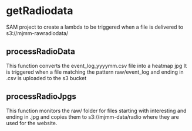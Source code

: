 # getRadiodata

SAM project to create a lambda to be triggered when a file is delivered to s3://mjmm-rawradiodata/

## processRadioData
This function converts the event_log_yyyymm.csv file into a heatmap jpg
It is triggered when a file matching the pattern raw/event_log and ending in .csv is uploaded to the s3 bucket


## processRadioJpgs
This function monitors the raw/ folder for files starting with interesting and ending in .jpg and copies them to s3://mjmm-data/radio where they are used for the website. 